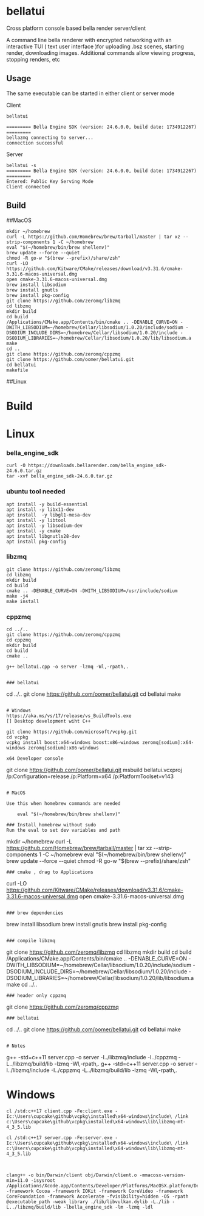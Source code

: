 # bellatui
Cross platform console based bella render server/client

A command line bella renderer with encrypted networking with an interactive 
TUI ( text user interface )for uploading .bsz scenes, starting
render, downloading images. Additional commands allow viewing progress, stopping renders, etc

## Usage
The same executable can be started in either client or server mode

Client
```
bellatui

========= Bella Engine SDK (version: 24.6.0.0, build date: 1734912267) =========
bellazmq connecting to server...
connection successful
```
Server
```
bellatui -s
========= Bella Engine SDK (version: 24.6.0.0, build date: 1734912267) =========
Entered: Public Key Serving Mode
Client connected
```


## Build 

##MacOS
```
mkdir ~/homebrew
curl -L https://github.com/Homebrew/brew/tarball/master | tar xz --strip-components 1 -C ~/homebrew
eval "$(~/homebrew/bin/brew shellenv)"
brew update --force --quiet
chmod -R go-w "$(brew --prefix)/share/zsh"
curl -LO https://github.com/Kitware/CMake/releases/download/v3.31.6/cmake-3.31.6-macos-universal.dmg
open cmake-3.31.6-macos-universal.dmg 
brew install libsodium
brew install gnutls
brew install pkg-config
git clone https://github.com/zeromq/libzmq
cd libzmq
mkdir build
cd build
/Applications/CMake.app/Contents/bin/cmake .. -DENABLE_CURVE=ON -DWITH_LIBSODIUM=~/homebrew/Cellar/libsodium/1.0.20/include/sodium -DSODIUM_INCLUDE_DIRS=~/homebrew/Cellar/libsodium/1.0.20/include -DSODIUM_LIBRARIES=~/homebrew/Cellar/libsodium/1.0.20/lib/libsodium.a
make
cd ..
git clone https://github.com/zeromq/cppzmq
git clone https://github.com/oomer/bellatui.git
cd bellatui
makefile

```


##Linux
# Build 

# Linux

### bella_engine_sdk
```
curl -O https://downloads.bellarender.com/bella_engine_sdk-24.6.0.tar.gz
tar -xvf bella_engine_sdk-24.6.0.tar.gz
```

### ubuntu tool needed
```
apt install -y build-essential
apt install -y libx11-dev
apt install  -y libgl1-mesa-dev
apt install -y libtool
apt install -y libsodium-dev
apt install -y cmake
apt install libgnutls28-dev 
apt install pkg-config 
```

### libzmq
```
git clone https://github.com/zeromq/libzmq
cd libzmq
mkdir build
cd build
cmake .. -DENABLE_CURVE=ON -DWITH_LIBSODIUM=/usr/include/sodium
make -j4
make install
```

### cppzmq
```
cd ../..
git clone https://github.com/zeromq/cppzmq
cd cppzmq
mkdir build
cd build
cmake .. 

g++ bellatui.cpp -o server -lzmq -Wl,-rpath,.
```

```

### bellatui
```
cd ../..
git clone https://github.com/oomer/bellatui.git
cd bellatui
make
```

# Windows
https://aka.ms/vs/17/release/vs_BuildTools.exe
[] Desktop development wiht C++

git clone https://github.com/microsoft/vcpkg.git
cd vcpkg
vcpkg install boost:x64-windows boost:x86-windows zeromq[sodium]:x64-windows zeromq[sodium]:x86-windows

x64 Developer console
```
git clone https://github.com/oomer/bellatui.git
msbuild bellatui.vcxproj /p:Configuration=release /p:Platform=x64 /p:PlatformToolset=v143
```

# MacOS

Use this when homebrew commands are needed

    eval "$(~/homebrew/bin/brew shellenv)"

### Install homebrew without sudo
Run the eval to set dev variables and path
```
mkdir ~/homebrew
curl -L https://github.com/Homebrew/brew/tarball/master | tar xz --strip-components 1 -C ~/homebrew
eval "$(~/homebrew/bin/brew shellenv)"
brew update --force --quiet
chmod -R go-w "$(brew --prefix)/share/zsh"
```
### cmake , drag to Applications
```
curl -LO https://github.com/Kitware/CMake/releases/download/v3.31.6/cmake-3.31.6-macos-universal.dmg
open cmake-3.31.6-macos-universal.dmg 
```

### brew dependencies
```
brew install libsodium
brew install gnutls
brew install pkg-config
```

### compile libzmq
```
git clone https://github.com/zeromq/libzmq
cd libzmq
mkdir build
cd build
/Applications/CMake.app/Contents/bin/cmake .. -DENABLE_CURVE=ON -DWITH_LIBSODIUM=~/homebrew/Cellar/libsodium/1.0.20/include/sodium -DSODIUM_INCLUDE_DIRS=~/homebrew/Cellar/libsodium/1.0.20/include -DSODIUM_LIBRARIES=~/homebrew/Cellar/libsodium/1.0.20/lib/libsodium.a
make
cd ../..
```
### header only cppzmq
```
git clone https://github.com/zeromq/cppzmq
```
### bellatui
```
cd ../..
git clone https://github.com/oomer/bellatui.git
cd bellatui
make
```

# Notes
```
g++ -std=c++11 server.cpp -o server -I../libzmq/include -I../cppzmq -L../libzmq/build/lib -lzmq -Wl,-rpath,. 
g++ -std=c++11 server.cpp -o server -I../libzmq/include -I../cppzmq -L../libzmq/build/lib -lzmq -Wl,-rpath,. 

# Windows
```
cl /std:c++17 client.cpp -Fe:client.exe -Ic:\Users\cupcake\github\vcpkg\installed\x64-windows\include\ /link c:\Users\cupcake\github\vcpkg\installed\x64-windows\lib\libzmq-mt-4_3_5.lib

cl /std:c++17 server.cpp -Fe:server.exe -Ic:\Users\cupcake\github\vcpkg\installed\x64-windows\include\ /link c:\Users\cupcake\github\vcpkg\installed\x64-windows\lib\libzmq-mt-4_3_5.lib



clang++ -o bin/Darwin/client obj/Darwin/client.o -mmacosx-version-min=11.0 -isysroot /Applications/Xcode.app/Contents/Developer/Platforms/MacOSX.platform/Developer/SDKs/MacOSX.sdk -framework Cocoa -framework IOKit -framework CoreVideo -framework CoreFoundation -framework Accelerate -fvisibility=hidden -O5 -rpath @executable_path -weak_library ./lib/libvulkan.dylib -L./lib -L../libzmq/build/lib -lbella_engine_sdk -lm -lzmq -ldl

```



